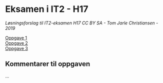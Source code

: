 # Eksamen i IT2 - H17
*Løsningsforslag til IT2-eksamen H17*
*CC BY SA - Tom Jarle Christiansen - 2019*

[Oppgave 1](https://fuzzbin.github.io/IT2-H17/index.html)<br>
[Oppgave 2](https://fuzzbin.github.io/IT2-H17/oppgave2.html)<br>
[Oppgave 3](https://fuzzbin.github.io/IT2-H17/oppgave3.html/)<br>

## Kommentarer til oppgaven
...

